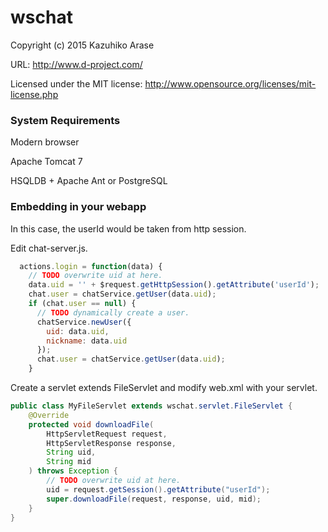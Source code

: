 # wschat

Copyright (c) 2015 Kazuhiko Arase

URL: http://www.d-project.com/

Licensed under the MIT license:
  http://www.opensource.org/licenses/mit-license.php

### System Requirements

Modern browser

Apache Tomcat 7

HSQLDB + Apache Ant or PostgreSQL

### Embedding in your webapp

In this case, the userId would be taken from http session.

Edit chat-server.js.

```javascript
  actions.login = function(data) {
    // TODO overwrite uid at here.
    data.uid = '' + $request.getHttpSession().getAttribute('userId');
    chat.user = chatService.getUser(data.uid);
    if (chat.user == null) {
      // TODO dynamically create a user.
      chatService.newUser({
        uid: data.uid,
        nickname: data.uid
      });
      chat.user = chatService.getUser(data.uid);
    }
```

Create a servlet extends FileServlet and modify web.xml with your servlet.

```java
public class MyFileServlet extends wschat.servlet.FileServlet {
    @Override
    protected void downloadFile(
        HttpServletRequest request,
        HttpServletResponse response,
        String uid,
        String mid
    ) throws Exception {
        // TODO overwrite uid at here.
        uid = request.getSession().getAttribute("userId");
        super.downloadFile(request, response, uid, mid);
    }
}
```
